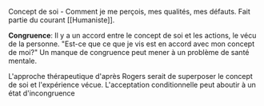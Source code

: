 Concept de soi - Comment je me perçois, mes qualités, mes défauts.
Fait partie du courant [[Humaniste]].

**Congruence**: Il y a un accord entre le concept de soi et les actions, le vécu de la personne.
"Est-ce que ce que je vis est en accord avec mon concept de moi?"
Un manque de congruence peut mener à un problème de santé mentale.

L'approche thérapeutique d'après Rogers serait de superposer le concept de soi et l'expérience vécue. 
L'acceptation conditionnelle peut aboutir à un état d'incongruence 